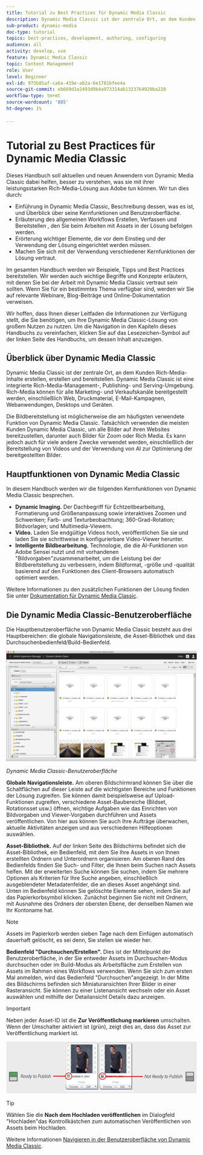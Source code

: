 ```yaml
---
title: Tutorial zu Best Practices für Dynamic Media Classic
description: Dynamic Media Classic ist der zentrale Ort, an dem Kunden Rich-Media-Inhalte erstellen, erstellen und bereitstellen. Dieses Tutorial mit Best Practices wurde erstellt, um aktuellen und neuen Benutzern von Dynamic Media Classic zu helfen, besser zu verstehen, was sie mit dieser leistungsstarken Rich-Media-Lösung aus Adobe tun können. In diesem Teil des Tutorials erfahren Sie, was Dynamic Media Classic ist, und erhalten einen kurzen Überblick über seine Kernfunktionen und Benutzeroberfläche.
sub-product: dynamic-media
doc-type: tutorial
topics: best-practices, development, authoring, configuring
audience: all
activity: develop, use
feature: Dynamic Media Classic
topic: Content Management
role: User
level: Beginner
exl-id: 975b85af-ca6a-419e-ab2a-6e1781bfee4a
source-git-commit: eb669d1e2493d9b4a973314ab1323764920ba220
workflow-type: tm+mt
source-wordcount: '885'
ht-degree: 1%

---
```


# Tutorial zu Best Practices für Dynamic Media Classic

Dieses Handbuch soll aktuellen und neuen Anwendern von Dynamic Media Classic dabei helfen, besser zu verstehen, was sie mit ihrer leistungsstarken Rich-Media-Lösung aus Adobe tun können. Wir tun dies durch:

- Einführung in Dynamic Media Classic, Beschreibung dessen, was es ist, und Überblick über seine Kernfunktionen und Benutzeroberfläche.
- Erläuterung des allgemeinen Workflows Erstellen, Verfassen und Bereitstellen , den Sie beim Arbeiten mit Assets in der Lösung befolgen werden.
- Erörterung wichtiger Elemente, die vor dem Einstieg und der Verwendung der Lösung eingerichtet werden müssen.
- Machen Sie sich mit der Verwendung verschiedener Kernfunktionen der Lösung vertraut.

Im gesamten Handbuch werden wir Beispiele, Tipps und Best Practices bereitstellen. Wir werden auch wichtige Begriffe und Konzepte erläutern, mit denen Sie bei der Arbeit mit Dynamic Media Classic vertraut sein sollten. Wenn Sie für ein bestimmtes Thema verfügbar sind, werden wir Sie auf relevante Webinare, Blog-Beiträge und Online-Dokumentation verweisen.

Wir hoffen, dass Ihnen dieser Leitfaden die Informationen zur Verfügung stellt, die Sie benötigen, um Ihre Dynamic Media Classic-Lösung von großem Nutzen zu nutzen. Um die Navigation in den Kapiteln dieses Handbuchs zu vereinfachen, klicken Sie auf das Lesezeichen-Symbol auf der linken Seite des Handbuchs, um dessen Inhalt anzuzeigen.

## Überblick über Dynamic Media Classic

Dynamic Media Classic ist der zentrale Ort, an dem Kunden Rich-Media-Inhalte erstellen, erstellen und bereitstellen. Dynamic Media Classic ist eine integrierte Rich-Media-Management-, Publishing- und Serving-Umgebung. Rich-Media können für alle Marketing- und Verkaufskanäle bereitgestellt werden, einschließlich Web, Druckmaterial, E-Mail-Kampagnen, Webanwendungen, Desktops und Geräten.

Die Bildbereitstellung ist möglicherweise die am häufigsten verwendete Funktion von Dynamic Media Classic. Tatsächlich verwenden die meisten Kunden Dynamic Media Classic, um alle Bilder auf ihren Websites bereitzustellen, darunter auch Bilder für Zoom oder Rich Media. Es kann jedoch auch für viele andere Zwecke verwendet werden, einschließlich der Bereitstellung von Videos und der Verwendung von AI zur Optimierung der bereitgestellten Bilder.

## Hauptfunktionen von Dynamic Media Classic

In diesem Handbuch werden wir die folgenden Kernfunktionen von Dynamic Media Classic besprechen.

- **Dynamic Imaging.** Der Dachbegriff für Echtzeitbearbeitung, Formatierung und Größenanpassung sowie interaktives Zoomen und Schwenken; Farb- und Texturbeobachtung; 360-Grad-Rotation; Bildvorlagen; und Multimedia-Viewern.
- **Video.** Laden Sie endgültige Videos hoch, veröffentlichen Sie sie und laden Sie sie schrittweise in konfigurierbare Video-Viewer herunter.
- **Intelligente Bildbearbeitung.** Technologie, die die AI-Funktionen von Adobe Sensei nutzt und mit vorhandenen &quot;Bildvorgaben&quot;zusammenarbeitet, um die Leistung bei der Bildbereitstellung zu verbessern, indem Bildformat, -größe und -qualität basierend auf den Funktionen des Client-Browsers automatisch optimiert werden.

Weitere Informationen zu den zusätzlichen Funktionen der Lösung finden Sie unter [Dokumentation für Dynamic Media Classic](https://experienceleague.adobe.com/docs/dynamic-media-classic/using/intro/introduction.html).

## Die Dynamic Media Classic-Benutzeroberfläche

Die Hauptbenutzeroberfläche von Dynamic Media Classic besteht aus drei Hauptbereichen: die globale Navigationsleiste, die Asset-Bibliothek und das Durchsuchenbedienfeld/Build-Bedienfeld.

![Bild](assets/overview/overview-dmc-ui-ew.png)

_Dynamic Media Classic-Benutzeroberfläche_

**Globale Navigationsleiste.** Am oberen Bildschirmrand können Sie über die Schaltflächen auf dieser Leiste auf die wichtigsten Bereiche und Funktionen der Lösung zugreifen. Sie können damit beispielsweise auf Upload-Funktionen zugreifen, verschiedene Asset-Baubereiche (Bildset, Rotationsset usw.) öffnen, wichtige Aufgaben wie das Einrichten von Bildvorgaben und Viewer-Vorgaben durchführen und Assets veröffentlichen. Von hier aus können Sie auch Ihre Aufträge überwachen, aktuelle Aktivitäten anzeigen und aus verschiedenen Hilfeoptionen auswählen.

**Asset-Bibliothek.** Auf der linken Seite des Bildschirms befindet sich die Asset-Bibliothek, ein Bedienfeld, mit dem Sie Ihre Assets in von Ihnen erstellten Ordnern und Unterordnern organisieren. Am oberen Rand des Bedienfelds finden Sie Such- und Filter, die Ihnen beim Suchen nach Assets helfen. Mit der erweiterten Suche können Sie suchen, indem Sie mehrere Optionen als Kriterien für Ihre Suche angeben, einschließlich ausgeblendeter Metadatenfelder, die an dieses Asset angehängt sind. Unten im Bedienfeld können Sie gelöschte Elemente sehen, indem Sie auf das Papierkorbsymbol klicken. Zunächst beginnen Sie nicht mit Ordnern, mit Ausnahme des Ordners der obersten Ebene, der denselben Namen wie Ihr Kontoname hat.

>[!NOTE]
>
>Assets im Papierkorb werden sieben Tage nach dem Einfügen automatisch dauerhaft gelöscht, es sei denn, Sie stellen sie wieder her.

**Bedienfeld &quot;Durchsuchen/Erstellen&quot;.** Dies ist der Mittelpunkt der Benutzeroberfläche, in der Sie entweder Assets im Durchsuchen-Modus durchsuchen oder im Build-Modus als Arbeitsfläche zum Erstellen von Assets im Rahmen eines Workflows verwenden. Wenn Sie sich zum ersten Mal anmelden, wird das Bedienfeld &quot;Durchsuchen&quot;angezeigt. In der Mitte des Bildschirms befinden sich Miniaturansichten Ihrer Bilder in einer Rasteransicht. Sie können zu einer Listenansicht wechseln oder ein Asset auswählen und mithilfe der Detailansicht Details dazu anzeigen.

>[!IMPORTANT]
>
>Neben jeder Asset-ID ist die **Zur Veröffentlichung markieren** umschalten. Wenn der Umschalter aktiviert ist (grün), zeigt dies an, dass das Asset zur Veröffentlichung markiert ist.

![Bild](assets/overview/overview-mark-for-publish.png)

>[!TIP]
>
>Wählen Sie die **Nach dem Hochladen veröffentlichen** im Dialogfeld &quot;Hochladen&quot;das Kontrollkästchen zum automatischen Veröffentlichen von Assets beim Hochladen.

Weitere Informationen [Navigieren in der Benutzeroberfläche von Dynamic Media Classic](https://experienceleague.adobe.com/docs/dynamic-media-classic/using/getting-started/navigation-basics.html).
